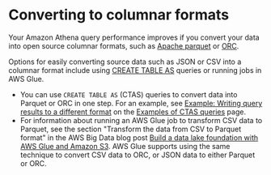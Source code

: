 # Converting to columnar formats<a name="convert-to-columnar"></a>

Your Amazon Athena query performance improves if you convert your data into open source columnar formats, such as [Apache parquet](https://parquet.apache.org) or [ORC](https://orc.apache.org/)\.

Options for easily converting source data such as JSON or CSV into a columnar format include using [CREATE TABLE AS](ctas.md) queries or running jobs in AWS Glue\.
+ You can use `CREATE TABLE AS` \(CTAS\) queries to convert data into Parquet or ORC in one step\. For an example, see [Example: Writing query results to a different format](https://docs.aws.amazon.com/athena/latest/ug/ctas-examples.html#ctas-example-format) on the [Examples of CTAS queries](ctas-examples.md) page\.
+ For information about running an AWS Glue job to transform CSV data to Parquet, see the section "Transform the data from CSV to Parquet format" in the AWS Big Data blog post [Build a data lake foundation with AWS Glue and Amazon S3](http://aws.amazon.com/blogs/big-data/build-a-data-lake-foundation-with-aws-glue-and-amazon-s3/)\. AWS Glue supports using the same technique to convert CSV data to ORC, or JSON data to either Parquet or ORC\.